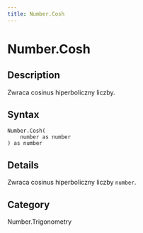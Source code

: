 ```yaml
---
title: Number.Cosh
---
```


# Number.Cosh


## Description

Zwraca cosinus hiperboliczny liczby.


## Syntax

```powerquery
Number.Cosh(
    number as number
) as number
```


## Details

Zwraca cosinus hiperboliczny liczby <code>number</code>.



## Category
Number.Trigonometry
